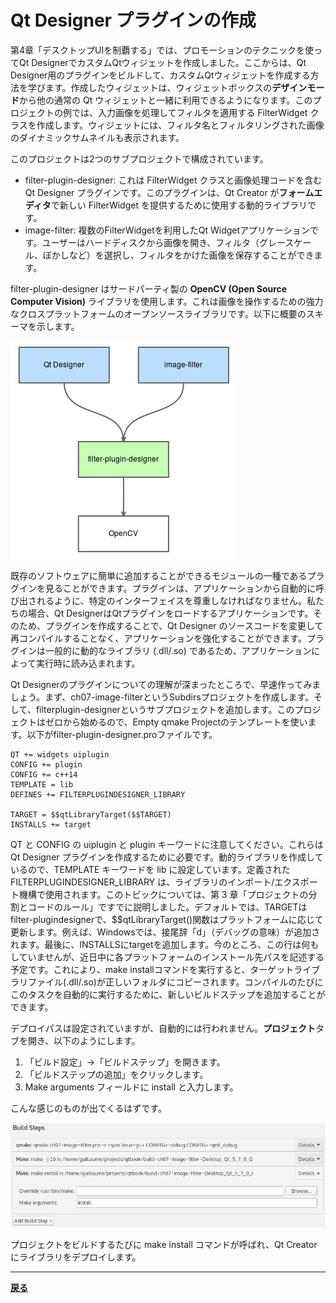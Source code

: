 # Qt Designer プラグインの作成

第4章「デスクトップUIを制覇する」では、プロモーションのテクニックを使ってQt DesignerでカスタムQtウィジェットを作成しました。ここからは、Qt Designer用のプラグインをビルドして、カスタムQtウィジェットを作成する方法を学びます。作成したウィジェットは、ウィジェットボックスの**デザインモード**から他の通常の Qt ウィジェットと一緒に利用できるようになります。このプロジェクトの例では、入力画像を処理してフィルタを適用する FilterWidget クラスを作成します。ウィジェットには、フィルタ名とフィルタリングされた画像のダイナミックサムネイルも表示されます。

このプロジェクトは2つのサブプロジェクトで構成されています。

* filter-plugin-designer: これは FilterWidget クラスと画像処理コードを含む Qt Designer プラグインです。このプラグインは、Qt Creator が**フォームエディタ**で新しい FilterWidget を提供するために使用する動的ライブラリです。
* image-filter: 複数のFilterWidgetを利用したQt Widgetアプリケーションです。ユーザーはハードディスクから画像を開き、フィルタ（グレースケール、ぼかしなど）を選択し、フィルタをかけた画像を保存することができます。

filter-plugin-designer はサードパーティ製の **OpenCV (Open Source Computer Vision)** ライブラリを使用します。これは画像を操作するための強力なクロスプラットフォームのオープンソースライブラリです。以下に概要のスキーマを示します。

![image](img/1.png)

既存のソフトウェアに簡単に追加することができるモジュールの一種であるプラグインを見ることができます。プラグインは、アプリケーションから自動的に呼び出されるように、特定のインターフェイスを尊重しなければなりません。私たちの場合、Qt DesignerはQtプラグインをロードするアプリケーションです。そのため、プラグインを作成することで、Qt Designer のソースコードを変更して再コンパイルすることなく、アプリケーションを強化することができます。プラグインは一般的に動的なライブラリ (.dll/.so) であるため、アプリケーションによって実行時に読み込まれます。

Qt Designerのプラグインについての理解が深まったところで、早速作ってみましょう。まず、ch07-image-filterというSubdirsプロジェクトを作成します。そして、filterplugin-designerというサブプロジェクトを追加します。このプロジェクトはゼロから始めるので、Empty qmake Projectのテンプレートを使います。以下がfilter-plugin-designer.proファイルです。

```QMake
QT += widgets uiplugin
CONFIG += plugin
CONFIG += c++14
TEMPLATE = lib
DEFINES += FILTERPLUGINDESIGNER_LIBRARY

TARGET = $$qtLibraryTarget($$TARGET)
INSTALLS += target
```

QT と CONFIG の uiplugin と plugin キーワードに注意してください。これらは Qt Designer プラグインを作成するために必要です。動的ライブラリを作成しているので、TEMPLATE キーワードを lib に設定しています。定義された FILTERPLUGINDESIGNER_LIBRARY は、ライブラリのインポート/エクスポート機構で使用されます。このトピックについては、第 3 章「プロジェクトの分割とコードのルール」ですでに説明しました。デフォルトでは、TARGETはfilter-plugindesignerで、$$qtLibraryTarget()関数はプラットフォームに応じて更新します。例えば、Windowsでは、接尾辞「d」（デバッグの意味）が追加されます。最後に、INSTALLSにtargetを追加します。今のところ、この行は何もしていませんが、近日中に各プラットフォームのインストール先パスを記述する予定です。これにより、make installコマンドを実行すると、ターゲットライブラリファイル(.dll/.so)が正しいフォルダにコピーされます。コンパイルのたびにこのタスクを自動的に実行するために、新しいビルドステップを追加することができます。

デプロイパスは設定されていますが、自動的には行われません。**プロジェクト**タブを開き、以下のようにします。

1. 「ビルド設定」→「ビルドステップ」を開きます。
2. 「ビルドステップの追加」をクリックします。
3. Make arguments フィールドに install と入力します。

こんな感じのものが出てくるはずです。

![image](img/2.png)

プロジェクトをビルドするたびに make install コマンドが呼ばれ、Qt Creator にライブラリをデプロイします。

***

**[戻る](../index.html)**
